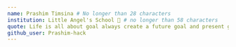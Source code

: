 ```yaml
---
name: Prashim Timsina # No longer than 28 characters
institution: Little Angel's School 🚩 # no longer than 58 characters
quote: Life is all about goal always create a future goal and present goal to succeed # no longer than 100 characters, avoid using quotes(") to guarantee the format remains the same.
github_user: Prashim-hack
---
```

